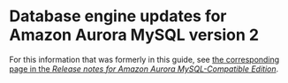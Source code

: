 # Database engine updates for Amazon Aurora MySQL version 2<a name="AuroraMySQL.Updates.20Updates-moved"></a>

 For this information that was formerly in this guide, see [the corresponding page in the *Release notes for Amazon Aurora MySQL\-Compatible Edition*](https://docs.aws.amazon.com/AmazonRDS/latest/AuroraMySQLReleaseNotes/AuroraMySQL.Updates.20Updates.html)\. 